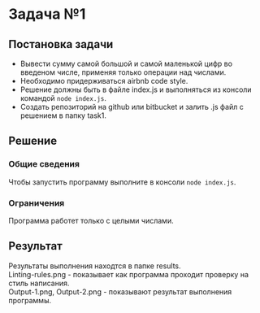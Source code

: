 # Задача №1

## Постановка задачи
* Вывести сумму самой большой и самой маленькой цифр во введеном числе, применяя только операции над числами.
* Необходимо придерживаться airbnb code style.
* Решение должны быть в файле index.js и выполняться из консоли командой `node index.js`.
* Создать репозиторий на github или bitbucket и залить .js файл с решением в папку task1.

## Решение
### Общие сведения 
Чтобы запустить программу выполните в консоли `node index.js`.
### Ограничения
Программа работет только с целыми числами.

## Результат
Результаты выполнения находтся в папке results.  
Linting-rules.png - показывает как программа проходит проверку на стиль написания.  
Output-1.png, Output-2.png - показывают результат выполнения программы.

